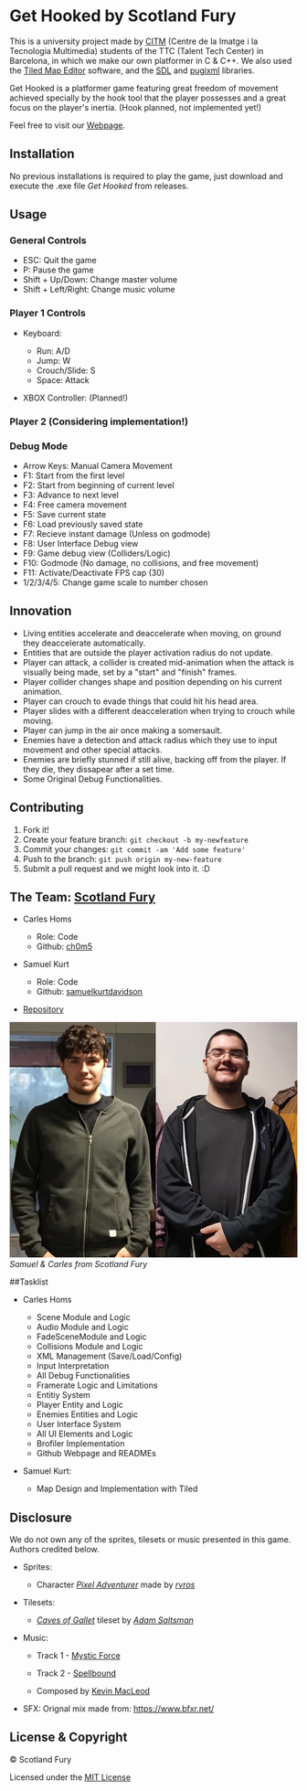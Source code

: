 # Get Hooked by Scotland Fury
This is a university project made by [CITM](https://www.citm.upc.edu/ing/) (Centre de la Imatge i la Tecnologia Multimedia) students of the TTC (Talent Tech Center) in Barcelona, in which we make our own platformer in C & C++. We also used the [Tiled Map Editor](https://www.mapeditor.org/) software, and the [SDL](https://www.libsdl.org/) and [pugixml](https://pugixml.org/) libraries.

Get Hooked is a platformer game featuring great freedom of movement achieved specially by the hook tool that the player possesses and a great focus on the player's inertia. (Hook planned, not implemented yet!)

Feel free to visit our [Webpage](https://scotland-fury.github.io/Hook_Platformer/).

## Installation
No previous installations is required to play the game, just download and execute the .exe file *Get Hooked* from releases.

## Usage
### General Controls
* ESC: Quit the game
* P: Pause the game
* Shift + Up/Down: Change master volume
* Shift + Left/Right: Change music volume

### Player 1 Controls
* Keyboard:
	* Run: A/D
	* Jump: W
	* Crouch/Slide: S
	* Space: Attack
	
* XBOX Controller: (Planned!)

### Player 2 (Considering implementation!)

### Debug Mode
* Arrow Keys: Manual Camera Movement
* F1: Start from the first level
* F2: Start from beginning of current level
* F3: Advance to next level
* F4: Free camera movement
* F5: Save current state
* F6: Load previously saved state
* F7: Recieve instant damage (Unless on godmode)
* F8: User Interface Debug view
* F9: Game debug view (Colliders/Logic)
* F10: Godmode (No damage, no collisions, and free movement)
* F11: Activate/Deactivate FPS cap (30)
* 1/2/3/4/5: Change game scale to number chosen

## Innovation
* Living entities accelerate and deaccelerate when moving, on ground they deaccelerate automatically.
* Entities that are outside the player activation radius do not update.
* Player can attack, a collider is created mid-animation when the attack is visually being made, set by a "start" and "finish" frames.
* Player collider changes shape and position depending on his current animation.
* Player can crouch to evade things that could hit his head area.
* Player slides with a different deacceleration when trying to crouch while moving.
* Player can jump in the air once making a somersault.
* Enemies have a detection and attack radius which they use to input movement and other special attacks.
* Enemies are briefly stunned if still alive, backing off from the player. If they die, they dissapear after a set time.
* Some Original Debug Functionalities.

## Contributing
1. Fork it!
2. Create your feature branch: `git checkout -b my-newfeature`
3. Commit your changes: `git commit -am 'Add some
feature'`
4. Push to the branch: `git push origin my-new-feature`
5. Submit a pull request and we might look into it. :D

## The Team: [Scotland Fury](https://github.com/Scotland-Fury)
* Carles Homs 
  * Role: Code
  * Github: [ch0m5](https://github.com/ch0m5)

* Samuel Kurt
  * Role: Code
  * Github: [samuelkurtdavidson](https://github.com/samuelkurtdavidson)

* [Repository](https://github.com/Scotland-Fury/Hook_Platformer)

![Team Photo](https://raw.githubusercontent.com/Scotland-Fury/Hook_Platformer/master/Wiki%20Material/Team_Photo.png)
*Samuel & Carles from Scotland Fury*

##Tasklist
* Carles Homs
	* Scene Module and Logic
	* Audio Module and Logic
	* FadeSceneModule and Logic
	* Collisions Module and Logic
	* XML Management (Save/Load/Config)
	* Input Interpretation
	* All Debug Functionalities
	* Framerate Logic and Limitations
	* Entitiy System
	* Player Entity and Logic
	* Enemies Entities and Logic
	* User Interface System
	* All UI Elements and Logic
	* Brofiler Implementation
	* Github Webpage and READMEs

* Samuel Kurt:
	* Map Design and Implementation with Tiled

## Disclosure
We do not own any of the sprites, tilesets or music presented in this game. Authors credited below.

* Sprites:
	* Character [*Pixel Adventurer*](https://rvros.itch.io/animated-pixel-hero) made by [*rvros*](https://rvros.itch.io/)

* Tilesets:
	* [*Caves of Gallet*](https://adamatomic.itch.io/caves-of-gallet) tileset by [*Adam Saltsman*](https://adamatomic.itch.io/) 

* Music: 
	* Track 1 - [Mystic Force](https://www.youtube.com/watch?v=pfryxqYSHqA&feature=youtu.be)
	* Track 2 - [Spellbound](https://www.youtube.com/watch?v=FXDThZaMO4c&feature=youtu.be)

	* Composed by [Kevin MacLeod](https://www.youtube.com/channel/UCSZXFhRIx6b0dFX3xS8L1yQ)

* SFX: Orignal mix made from: https://www.bfxr.net/

## License & Copyright 

© Scotland Fury

Licensed under the [MIT License](LICENSE)
